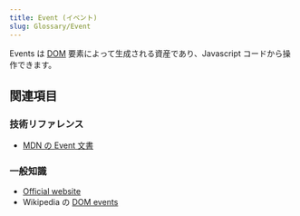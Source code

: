 ```yaml
---
title: Event (イベント)
slug: Glossary/Event
---
```


Events は [DOM](/ja/docs/Glossary/DOM) 要素によって生成される資産であり、Javascript コードから操作できます。

## 関連項目

### 技術リファレンス

- [MDN の Event 文書](/ja/docs/Web/API/Event)

### 一般知識

- [Official website](https://www.w3.org/TR/DOM-Level-2-Events/events.html)
- Wikipedia の [DOM events](https://en.wikipedia.org/wiki/DOM_events)
